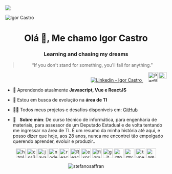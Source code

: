 <img width="auto" src="https://github.com/IgorCastromann/IgorCastromann-/blob/master/Wallpaper%20Keep%20Coding%20-%202560x1080.jpg">
<p align="left"> <img src="https://komarev.com/ghpvc/?username=IgorCastromann&color=04D361&labelColor=000000"" alt="Igor Castro" /> </p>
<h1 align="center">Olá 👋, Me chamo Igor Castro</h1>
<h3 align="center">Learning and chasing my dreams</h3>

<blockquote align="center">“If you don't stand for something, you'll fall for anything.”</blockquote>

<p align="right">
 <a href="https://www.linkedin.com/in/igor-castro-27470672/" target="_blank" >
  <img alt="Linkedin - Igor Castro" src="https://img.shields.io/badge/Linkedin--%23F8952D?style=social&logo=linkedin">
</a>&nbsp;&nbsp;&nbsp;
  <a href="https://app.rocketseat.com.br/me/igor-castro-1592359149" target="_blank" >
    <img alt="Perfil Rocketseat - Igor Castro" width="30rem" height="30rem" src="https://rocketseat.gallerycdn.vsassets.io/extensions/rocketseat/rocketseatreactnative/3.0.1/1588456740326/Microsoft.VisualStudio.Services.Icons.Default">
  </a>

<a href="mailto:castromann@live.com" target="_blank" >
  <img align="right" width="25rem" height="20rem alt="Outlook - Igor Castro" src="https://i.pinimg.com/originals/97/c4/18/97c418f388a3079c1b83959341795548.png">
</a>
</p>

- 🌱 Aprendendo atualmente **Javascript, Vue e ReactJS**

- 🔎 Estou em busca de evolução na **área de TI**

- 👨‍💻 Todos meus projetos e desafios disponíveis em: [GitHub](https://github.com/IgorCastromann)

- 💬  &nbsp; **Sobre mim**: De curso técnico de informática, para engenharia de materiais, para assessor de um Deputado Estadual e de volta tentando me ingressar na área de TI. É um resumo da minha história até aqui, e posso dizer que hoje, aos 28 anos, nunca me encontrei tão empolgado querendo aprender, evoluir e produzir..


<p align="center">
<img src="https://devicons.github.io/devicon/devicon.git/icons/html5/html5-original-wordmark.svg" alt="html5" width="30" height="30"/> 
<img src="https://devicons.github.io/devicon/devicon.git/icons/css3/css3-original-wordmark.svg" alt="css3" width="30" height="30"/> 
<img src="https://devicons.github.io/devicon/devicon.git/icons/javascript/javascript-original.svg" alt="javascript" width="30" height="30"/> 
<img src="https://devicons.github.io/devicon/devicon.git/icons/nodejs/nodejs-original-wordmark.svg" alt="nodejs" width="30" height="30"/> 
<img src="https://devicons.github.io/devicon/devicon.git/icons/react/react-original-wordmark.svg" alt="react" width="30" height="30"/>
<img src="https://toppng.com/uploads/preview/react-native-svg-transformer-allows-you-import-svg-aperture-science-innovators-logo-11562851994zqcpwozsvy.png" alt="React Native" width="30" height="30"/> 
<img src="https://devicons.github.io/devicon/devicon.git/icons/express/express-original-wordmark.svg" alt="express" width="30" height="30"/> 
<img src="https://www.vectorlogo.zone/logos/figma/figma-icon.svg" alt="figma" width="30" height="30"/> 
<img src="https://www.vectorlogo.zone/logos/git-scm/git-scm-icon.svg" alt="git" width="30" height="30"/> 
<img src="https://devicons.github.io/devicon/devicon.git/icons/mongodb/mongodb-original-wordmark.svg" alt="mongodb" width="30" height="30"/> 
<img src="https://devicons.github.io/devicon/devicon.git/icons/mysql/mysql-original-wordmark.svg" alt="mysql" width="30" height="30"/> 
<img src="https://devicons.github.io/devicon/devicon.git/icons/typescript/typescript-original.svg" alt="typescript" width="30" height="30"/> 
<img src="https://devicons.github.io/devicon/devicon.git/icons/webpack/webpack-original.svg" alt="webpack" width="30" height="30"/>
</p>

<p align="center">
<img align="center" src="https://github-readme-stats.vercel.app/api?username=IgorCastromann&show_icons=true&count_private=true&title_color="#333" alt="stefanosaffran" />
</p>


